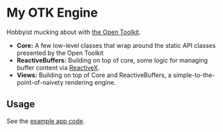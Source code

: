 # My OTK Engine

Hobbyist mucking about with [the Open Toolkit](https://opentk.net/).

* **Core:** A few low-level classes that wrap around the static API classes presented by the Open Toolkit
* **ReactiveBuffers:** Building on top of core, some logic for managing buffer content via [ReactiveX](http://reactivex.io/).
* **Views:** Building on top of Core and ReactiveBuffers, a simple-to-the-point-of-naivety rendering engine.

## Usage

See the [example app code](./src/ExampleApps.GameWindow).